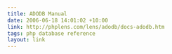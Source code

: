 ```yaml
---
title: ADODB Manual
date: 2006-06-18 14:01:02 +10:00
link: http://phplens.com/lens/adodb/docs-adodb.htm
tags: php database reference
layout: link
---
```

